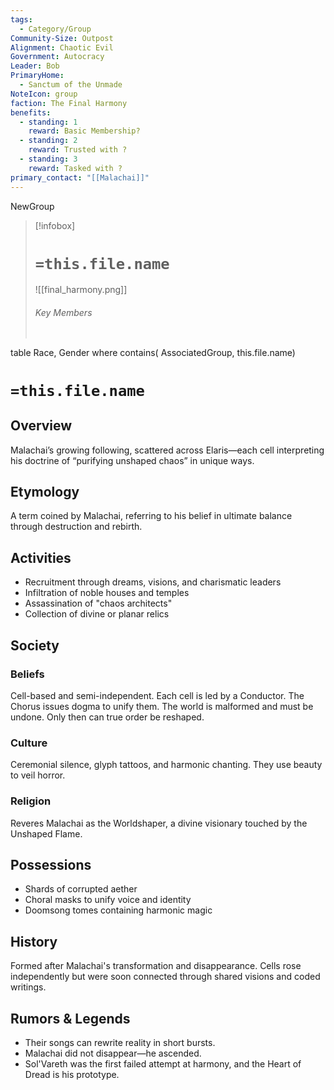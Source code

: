 ```yaml
---
tags:
  - Category/Group
Community-Size: Outpost
Alignment: Chaotic Evil
Government: Autocracy
Leader: Bob
PrimaryHome:
  - Sanctum of the Unmade
NoteIcon: group
faction: The Final Harmony
benefits:
  - standing: 1
    reward: Basic Membership?
  - standing: 2
    reward: Trusted with ?
  - standing: 3
    reward: Tasked with ?
primary_contact: "[[Malachai]]"
---
```


NewGroup  


> [!infobox]
> # `=this.file.name`
> ![[final_harmony.png]]
> ###### Key Members
> ```dataview
table Race, Gender
where contains( AssociatedGroup, this.file.name)

# `=this.file.name`
## Overview
Malachai’s growing following, scattered across Elaris—each cell interpreting his doctrine of “purifying unshaped chaos” in unique ways.

## Etymology
A term coined by Malachai, referring to his belief in ultimate balance through destruction and rebirth.
## Activities
- Recruitment through dreams, visions, and charismatic leaders
- Infiltration of noble houses and temples
- Assassination of "chaos architects"
- Collection of divine or planar relics

## Society
### Beliefs
Cell-based and semi-independent. Each cell is led by a Conductor. The Chorus issues dogma to unify them. The world is malformed and must be undone. Only then can true order be reshaped.
### Culture
Ceremonial silence, glyph tattoos, and harmonic chanting. They use beauty to veil horror.

### Religion
Reveres Malachai as the Worldshaper, a divine visionary touched by the Unshaped Flame.

## Possessions
- Shards of corrupted aether
- Choral masks to unify voice and identity
- Doomsong tomes containing harmonic magic

## History
Formed after Malachai's transformation and disappearance. Cells rose independently but were soon connected through shared visions and coded writings.

## Rumors & Legends
- Their songs can rewrite reality in short bursts.
- Malachai did not disappear—he ascended.
- Sol'Vareth was the first failed attempt at harmony, and the Heart of Dread is his prototype.


